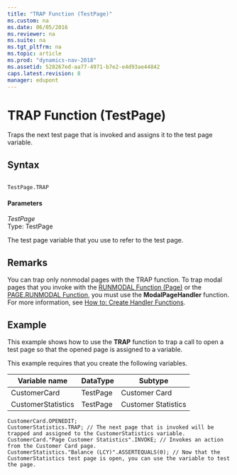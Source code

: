 ```yaml
---
title: "TRAP Function (TestPage)"
ms.custom: na
ms.date: 06/05/2016
ms.reviewer: na
ms.suite: na
ms.tgt_pltfrm: na
ms.topic: article
ms.prod: "dynamics-nav-2018"
ms.assetid: 528267ed-aa77-4971-b7e2-e4d93ae44842
caps.latest.revision: 8
manager: edupont
---
```

# TRAP Function (TestPage)
Traps the next test page that is invoked and assigns it to the test page variable.  
  
## Syntax  
  
```  
  
TestPage.TRAP  
```  
  
#### Parameters  
 *TestPage*  
 Type: TestPage  
  
 The test page variable that you use to refer to the test page.  
  
## Remarks  
 You can trap only nonmodal pages with the TRAP function. To trap modal pages that you invoke with the [RUNMODAL Function \(Page\)](RUNMODAL-Function--Page-.md) or the [PAGE.RUNMODAL Function](PAGE-RUNMODAL-Function.md), you must use the **ModalPageHandler** function. For more information, see [How to: Create Handler Functions](How-to--Create-Handler-Functions.md).  
  
## Example  
 This example shows how to use the **TRAP** function to trap a call to open a test page so that the opened page is assigned to a variable.  
  
 This example requires that you create the following variables.  
  
|Variable name|DataType|Subtype|  
|-------------------|--------------|-------------|  
|CustomerCard|TestPage|Customer Card|  
|CustomerStatistics|TestPage|Customer Statistics|  
  
```  
CustomerCard.OPENEDIT;   
CustomerStatistics.TRAP; // The next page that is invoked will be trapped and assigned to the CustomerStatistics variable.  
CustomerCard."Page Customer Statistics".INVOKE; // Invokes an action from the Customer Card page.   
CustomerStatistics."Balance (LCY)".ASSERTEQUALS(0); // Now that the CustomerStatistics test page is open, you can use the variable to test the page.  
```